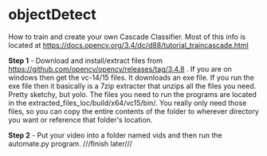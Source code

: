 # objectDetect
How to train and create your own Cascade Classifier. Most of this info is located at https://docs.opencv.org/3.4/dc/d88/tutorial_traincascade.html

__Step 1__ -
Download and install/extract files from https://github.com/opencv/opencv/releases/tag/3.4.8 . If you are on windows then get the 
vc-14/15 files. It downloads an exe file. If you run the exe file then it basically is a 7zip extracter that unzips all the files
you need. Pretty sketchy, but yolo. The files you need to run the programs are located in the extracted_files_loc/build/x64/vc15/bin/.
You really only need those files, so you can copy the entire contents of the folder to wherever directory you want or reference that
folder's location. 

__Step 2__ - 
Put your video into a folder named vids and then run the automate.py program. ///finish later///

